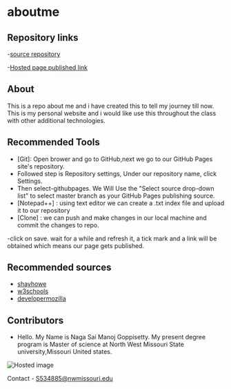 # aboutme
## Repository links

-[source repository](https://github.com/Manoj1028/aboutme)

-[Hosted page published link](https://manoj1028.github.io/aboutme/)
## About 
This is a repo  about me and i have created this to tell my journey till now. This is my personal website and i would like use this throughout the class with other additional technologies.
## Recommended Tools
- [Git]: Open brower and go to  GitHub,next we go to our GitHub Pages site's repository.
- Followed step is  Repository settings, Under our repository name, click  Settings.
- Then select-githubpages. We Will Use the "Select source drop-down list" to select master branch as your GitHub Pages publishing source.
- [Notepad++] : using text editor we can create a .txt index file and upload it to our repository
- [Clone] : we can push and make changes in our local machine and commit the changes to repo.

-click on save. wait for a while and refresh it, a tick mark and a link will be obtained which means our page gets published.
## Recommended sources
- [shayhowe](https://learn.shayhowe.com/html-css/getting-to-know-html/)
- [w3schools](https://www.w3schools.com/html/)
- [developermozilla](https://developer.mozilla.org/en-US/docs/Learn/HTML/Introduction_to_HTML/Creating_hyperlinks)

## Contributors

- Hello. My Name is Naga Sai Manoj Goppisetty. My present degree program is Master of science at North West Missouri State university,Missouri United states.

 ![Hosted image](https://www.kttn.com/wp-content/uploads/2017/04/Northwest-Missouri-State-University.jpg")

Contact - S534885@nwmissouri.edu
